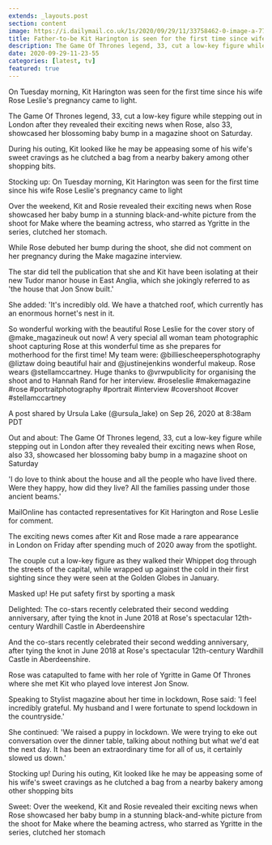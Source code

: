 ```yaml
---
extends: _layouts.post
section: content
image: https://i.dailymail.co.uk/1s/2020/09/29/11/33758462-0-image-a-77_1601374662488.jpg 
title: Father-to-be Kit Harington is seen for the first time since wife Rose Leslies pregnancy reveal 
description: The Game Of Thrones legend, 33, cut a low-key figure while stepping out in London after they revealed their exciting news when Rose, also 33, showcased her blossoming baby bump 
date: 2020-09-29-11-23-55 
categories: [latest, tv] 
featured: true 
--- 
```

On Tuesday morning, Kit Harington was seen for the first time since his wife Rose Leslie's pregnancy came to light. 

The Game Of Thrones legend, 33, cut a low-key figure while stepping out in London after they revealed their exciting news when Rose, also 33, showcased her blossoming baby bump in a magazine shoot on Saturday.

During his outing, Kit looked like he may be appeasing some of his wife's sweet cravings as he clutched a bag from a nearby bakery among other shopping bits.  

Stocking up: On Tuesday morning, Kit Harington was seen for the first time since his wife Rose Leslie's pregnancy came to light

Over the weekend, Kit and Rosie revealed their exciting news when Rose showcased her baby bump in a stunning black-and-white picture from the shoot for Make where the beaming actress, who starred as Ygritte in the series, clutched her stomach.

While Rose debuted her bump during the shoot, she did not comment on her pregnancy during the Make magazine interview. 

The star did tell the publication that she and Kit have been isolating at their new Tudor manor house in East Anglia, which she jokingly referred to as 'the house that Jon Snow built.'

She added: 'It's incredibly old. We have a thatched roof, which currently has an enormous hornet's nest in it. 

 So wonderful working with the beautiful Rose Leslie for the cover story of @make_magazineuk out now! A very special all woman team photographic shoot capturing Rose at this wonderful time as she prepares for motherhood for the first time! My team were: @billiescheepersphotography @liztaw doing beautiful hair and @justinejenkins wonderful makeup. Rose wears @stellamccartney. Huge thanks to @vrwpublicity for organising the shoot and to Hannah Rand for her interview. #roseleslie #makemagazine #rose #portraitphotography #portrait #interview #covershoot #cover #stellamccartney

A post shared by  Ursula Lake (@ursula_lake) on Sep 26, 2020 at 8:38am PDT

Out and about: The Game Of Thrones legend, 33, cut a low-key figure while stepping out in London after they revealed their exciting news when Rose, also 33, showcased her blossoming baby bump in a magazine shoot on Saturday

'I do love to think about the house and all the people who have lived there. Were they happy, how did they live? All the families passing under those ancient beams.'

MailOnline has contacted representatives for Kit Harington and Rose Leslie for comment. 

The exciting news comes after Kit and Rose made a rare appearance in London on Friday after spending much of 2020 away from the spotlight.

The couple cut a low-key figure as they walked their Whippet dog through the streets of the capital, while wrapped up against the cold in their first sighting since they were seen at the Golden Globes in January.  

Masked up! He put safety first by sporting a mask 

Delighted: The co-stars recently celebrated their second wedding anniversary, after tying the knot in June 2018 at Rose's spectacular 12th-century Wardhill Castle in Aberdeenshire

And the co-stars recently celebrated their second wedding anniversary, after tying the knot in June 2018 at Rose's spectacular 12th-century Wardhill Castle in Aberdeenshire.

Rose was catapulted to fame with her role of Ygritte in Game Of Thrones where she met Kit who played love interest Jon Snow.

Speaking to Stylist magazine about her time in lockdown, Rose said: 'I feel incredibly grateful. My husband and I were fortunate to spend lockdown in the countryside.'

She continued: 'We raised a puppy in lockdown. We were trying to eke out conversation over the dinner table, talking about nothing but what we'd eat the next day. It has been an extraordinary time for all of us, it certainly slowed us down.' 

Stocking up! During his outing, Kit looked like he may be appeasing some of his wife's sweet cravings as he clutched a bag from a nearby bakery among other shopping bits

Sweet: Over the weekend, Kit and Rosie revealed their exciting news when Rose showcased her baby bump in a stunning black-and-white picture from the shoot for Make where the beaming actress, who starred as Ygritte in the series, clutched her stomach


